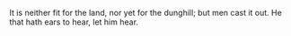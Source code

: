 It is neither fit for the land, nor yet for the dunghill; but men cast it out. He that hath ears to hear, let him hear.
